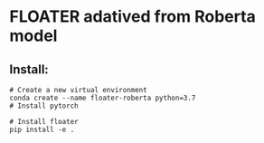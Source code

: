 # FLOATER adatived from Roberta model 

## Install:

```base
# Create a new virtual environment
conda create --name floater-roberta python=3.7
# Install pytorch

# Install floater
pip install -e .
```
